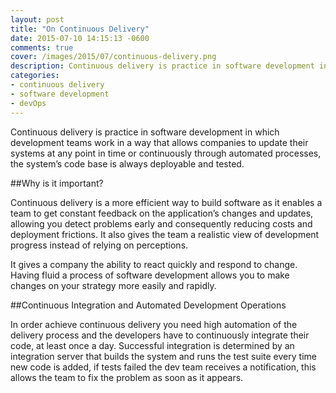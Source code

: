 ```yaml
---
layout: post
title: "On Continuous Delivery"
date: 2015-07-10 14:15:13 -0600
comments: true
cover: /images/2015/07/continuous-delivery.png
description: Continuous delivery is practice in software development in which development teams work in a way that allows companies to update their systems at any point in time or continuously through automated processes, the system’s code base is always deployable and tested.
categories: 
- continuous delivery
- software development
- devOps
---
```


Continuous delivery is practice in software development in which development teams work in a way that allows companies to update their systems at any point in time or continuously through automated processes, the system’s code base is always deployable and tested.

##Why is it important?

Continuous delivery is a more efficient way to build software as it enables a team to get constant feedback on the application’s changes and updates, allowing you detect problems early and consequently reducing costs and deployment frictions. It also gives the team a realistic view of development progress instead of relying on perceptions.  

It gives a company the ability to react quickly and respond to change. Having fluid a process of software development allows you to make changes on your strategy more easily and rapidly. 

##Continuous Integration and Automated Development Operations

In order achieve continuous delivery you need high automation of the delivery process and the developers have to continuously integrate their code, at least once a day. Successful integration is determined by an integration server that builds the system and runs the test suite every time new code is added, if tests failed the dev team receives a notification, this allows the team to fix the problem as soon as it appears.  


